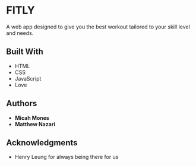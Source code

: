 # FITLY

A web app designed to give you the best workout tailored to your skill level and needs.

## Built With

* HTML
* CSS
* JavaScript
* Love

## Authors

* **Micah Mones**
* **Matthew Nazari**

## Acknowledgments

* Henry Leung for always being there for us
